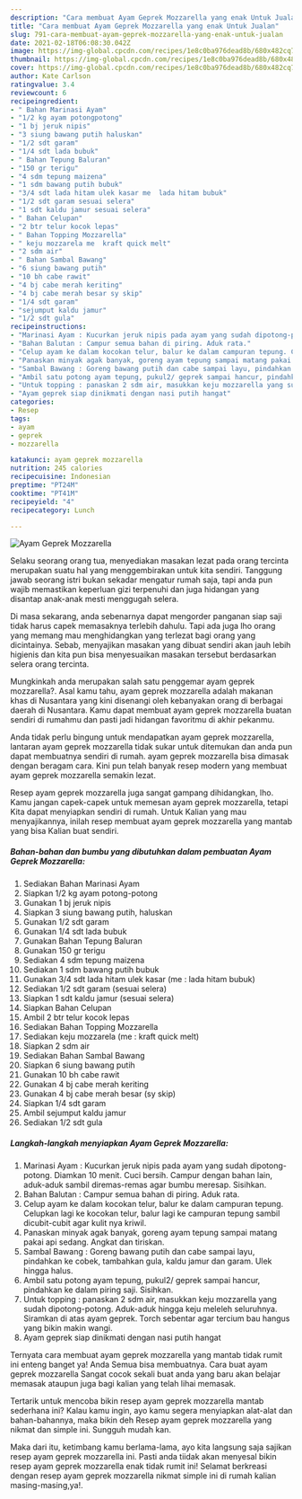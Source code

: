 ```yaml
---
description: "Cara membuat Ayam Geprek Mozzarella yang enak Untuk Jualan"
title: "Cara membuat Ayam Geprek Mozzarella yang enak Untuk Jualan"
slug: 791-cara-membuat-ayam-geprek-mozzarella-yang-enak-untuk-jualan
date: 2021-02-18T06:08:30.042Z
image: https://img-global.cpcdn.com/recipes/1e8c0ba976dead8b/680x482cq70/ayam-geprek-mozzarella-foto-resep-utama.jpg
thumbnail: https://img-global.cpcdn.com/recipes/1e8c0ba976dead8b/680x482cq70/ayam-geprek-mozzarella-foto-resep-utama.jpg
cover: https://img-global.cpcdn.com/recipes/1e8c0ba976dead8b/680x482cq70/ayam-geprek-mozzarella-foto-resep-utama.jpg
author: Kate Carlson
ratingvalue: 3.4
reviewcount: 6
recipeingredient:
- " Bahan Marinasi Ayam"
- "1/2 kg ayam potongpotong"
- "1 bj jeruk nipis"
- "3 siung bawang putih haluskan"
- "1/2 sdt garam"
- "1/4 sdt lada bubuk"
- " Bahan Tepung Baluran"
- "150 gr terigu"
- "4 sdm tepung maizena"
- "1 sdm bawang putih bubuk"
- "3/4 sdt lada hitam ulek kasar me  lada hitam bubuk"
- "1/2 sdt garam sesuai selera"
- "1 sdt kaldu jamur sesuai selera"
- " Bahan Celupan"
- "2 btr telur kocok lepas"
- " Bahan Topping Mozzarella"
- " keju mozzarela me  kraft quick melt"
- "2 sdm air"
- " Bahan Sambal Bawang"
- "6 siung bawang putih"
- "10 bh cabe rawit"
- "4 bj cabe merah keriting"
- "4 bj cabe merah besar sy skip"
- "1/4 sdt garam"
- "sejumput kaldu jamur"
- "1/2 sdt gula"
recipeinstructions:
- "Marinasi Ayam : Kucurkan jeruk nipis pada ayam yang sudah dipotong-potong. Diamkan 10 menit. Cuci bersih. Campur dengan bahan lain, aduk-aduk sambil diremas-remas agar bumbu meresap. Sisihkan."
- "Bahan Balutan : Campur semua bahan di piring. Aduk rata."
- "Celup ayam ke dalam kocokan telur, balur ke dalam campuran tepung. Celupkan lagi ke kocokan telur, balur lagi ke campuran tepung sambil dicubit-cubit agar kulit nya kriwil."
- "Panaskan minyak agak banyak, goreng ayam tepung sampai matang pakai api sedang. Angkat dan tiriskan."
- "Sambal Bawang : Goreng bawang putih dan cabe sampai layu, pindahkan ke cobek, tambahkan gula, kaldu jamur dan garam. Ulek hingga halus."
- "Ambil satu potong ayam tepung, pukul2/ geprek sampai hancur, pindahkan ke dalam piring saji. Sisihkan."
- "Untuk topping : panaskan 2 sdm air, masukkan keju mozzarella yang sudah dipotong-potong. Aduk-aduk hingga keju meleleh seluruhnya. Siramkan di atas ayam geprek. Torch sebentar agar tercium bau hangus yang bikin makin wangi."
- "Ayam geprek siap dinikmati dengan nasi putih hangat"
categories:
- Resep
tags:
- ayam
- geprek
- mozzarella

katakunci: ayam geprek mozzarella 
nutrition: 245 calories
recipecuisine: Indonesian
preptime: "PT24M"
cooktime: "PT41M"
recipeyield: "4"
recipecategory: Lunch

---
```



![Ayam Geprek Mozzarella](https://img-global.cpcdn.com/recipes/1e8c0ba976dead8b/680x482cq70/ayam-geprek-mozzarella-foto-resep-utama.jpg)

Selaku seorang orang tua, menyediakan masakan lezat pada orang tercinta merupakan suatu hal yang menggembirakan untuk kita sendiri. Tanggung jawab seorang istri bukan sekadar mengatur rumah saja, tapi anda pun wajib memastikan keperluan gizi terpenuhi dan juga hidangan yang disantap anak-anak mesti menggugah selera.

Di masa  sekarang, anda sebenarnya dapat mengorder panganan siap saji tidak harus capek memasaknya terlebih dahulu. Tapi ada juga lho orang yang memang mau menghidangkan yang terlezat bagi orang yang dicintainya. Sebab, menyajikan masakan yang dibuat sendiri akan jauh lebih higienis dan kita pun bisa menyesuaikan masakan tersebut berdasarkan selera orang tercinta. 



Mungkinkah anda merupakan salah satu penggemar ayam geprek mozzarella?. Asal kamu tahu, ayam geprek mozzarella adalah makanan khas di Nusantara yang kini disenangi oleh kebanyakan orang di berbagai daerah di Nusantara. Kamu dapat membuat ayam geprek mozzarella buatan sendiri di rumahmu dan pasti jadi hidangan favoritmu di akhir pekanmu.

Anda tidak perlu bingung untuk mendapatkan ayam geprek mozzarella, lantaran ayam geprek mozzarella tidak sukar untuk ditemukan dan anda pun dapat membuatnya sendiri di rumah. ayam geprek mozzarella bisa dimasak dengan beragam cara. Kini pun telah banyak resep modern yang membuat ayam geprek mozzarella semakin lezat.

Resep ayam geprek mozzarella juga sangat gampang dihidangkan, lho. Kamu jangan capek-capek untuk memesan ayam geprek mozzarella, tetapi Kita dapat menyiapkan sendiri di rumah. Untuk Kalian yang mau menyajikannya, inilah resep membuat ayam geprek mozzarella yang mantab yang bisa Kalian buat sendiri.

<!--inarticleads1-->

##### Bahan-bahan dan bumbu yang dibutuhkan dalam pembuatan Ayam Geprek Mozzarella:

1. Sediakan  Bahan Marinasi Ayam
1. Siapkan 1/2 kg ayam potong-potong
1. Gunakan 1 bj jeruk nipis
1. Siapkan 3 siung bawang putih, haluskan
1. Gunakan 1/2 sdt garam
1. Gunakan 1/4 sdt lada bubuk
1. Gunakan  Bahan Tepung Baluran
1. Gunakan 150 gr terigu
1. Sediakan 4 sdm tepung maizena
1. Sediakan 1 sdm bawang putih bubuk
1. Gunakan 3/4 sdt lada hitam ulek kasar (me : lada hitam bubuk)
1. Sediakan 1/2 sdt garam (sesuai selera)
1. Siapkan 1 sdt kaldu jamur (sesuai selera)
1. Siapkan  Bahan Celupan
1. Ambil 2 btr telur kocok lepas
1. Sediakan  Bahan Topping Mozzarella
1. Sediakan  keju mozzarela (me : kraft quick melt)
1. Siapkan 2 sdm air
1. Sediakan  Bahan Sambal Bawang
1. Siapkan 6 siung bawang putih
1. Gunakan 10 bh cabe rawit
1. Gunakan 4 bj cabe merah keriting
1. Gunakan 4 bj cabe merah besar (sy skip)
1. Siapkan 1/4 sdt garam
1. Ambil sejumput kaldu jamur
1. Sediakan 1/2 sdt gula




<!--inarticleads2-->

##### Langkah-langkah menyiapkan Ayam Geprek Mozzarella:

1. Marinasi Ayam : Kucurkan jeruk nipis pada ayam yang sudah dipotong-potong. Diamkan 10 menit. Cuci bersih. Campur dengan bahan lain, aduk-aduk sambil diremas-remas agar bumbu meresap. Sisihkan.
1. Bahan Balutan : Campur semua bahan di piring. Aduk rata.
1. Celup ayam ke dalam kocokan telur, balur ke dalam campuran tepung. Celupkan lagi ke kocokan telur, balur lagi ke campuran tepung sambil dicubit-cubit agar kulit nya kriwil.
1. Panaskan minyak agak banyak, goreng ayam tepung sampai matang pakai api sedang. Angkat dan tiriskan.
1. Sambal Bawang : Goreng bawang putih dan cabe sampai layu, pindahkan ke cobek, tambahkan gula, kaldu jamur dan garam. Ulek hingga halus.
1. Ambil satu potong ayam tepung, pukul2/ geprek sampai hancur, pindahkan ke dalam piring saji. Sisihkan.
1. Untuk topping : panaskan 2 sdm air, masukkan keju mozzarella yang sudah dipotong-potong. Aduk-aduk hingga keju meleleh seluruhnya. Siramkan di atas ayam geprek. Torch sebentar agar tercium bau hangus yang bikin makin wangi.
1. Ayam geprek siap dinikmati dengan nasi putih hangat




Ternyata cara membuat ayam geprek mozzarella yang mantab tidak rumit ini enteng banget ya! Anda Semua bisa membuatnya. Cara buat ayam geprek mozzarella Sangat cocok sekali buat anda yang baru akan belajar memasak ataupun juga bagi kalian yang telah lihai memasak.

Tertarik untuk mencoba bikin resep ayam geprek mozzarella mantab sederhana ini? Kalau kamu ingin, ayo kamu segera menyiapkan alat-alat dan bahan-bahannya, maka bikin deh Resep ayam geprek mozzarella yang nikmat dan simple ini. Sungguh mudah kan. 

Maka dari itu, ketimbang kamu berlama-lama, ayo kita langsung saja sajikan resep ayam geprek mozzarella ini. Pasti anda tiidak akan menyesal bikin resep ayam geprek mozzarella enak tidak rumit ini! Selamat berkreasi dengan resep ayam geprek mozzarella nikmat simple ini di rumah kalian masing-masing,ya!.

